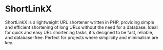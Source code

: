 # ShortLinkX
ShortLinkX is a lightweight URL shortener written in PHP, providing simple and efficient shortening of long URLs without the need for a database. Ideal for quick and easy URL shortening tasks, it's designed to be fast, reliable, and database-free. Perfect for projects where simplicity and minimalism are key.
